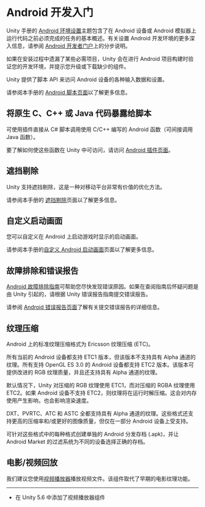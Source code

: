 # Android 开发入门

Unity 手册的 [Android 环境设置](https://docs.unity3d.com/Manual/android-sdksetup.html)主题包含了在 Android 设备或 Android 模拟器上运行代码之前必须完成的任务的基本概述。有关设置 Android 开发环境的更多深入信息，请参阅 [Android 开发者门户](http://developer.android.com/sdk)上的分步说明。

如果在安装过程中遗漏了某些必需项目，Unity 会在进行 Android 项目构建时验证您的开发环境，并提示您升级或下载缺少的组件。

Unity 提供了脚本 API 来访问 Android 设备的各种输入数据和设置。

请参阅本手册的 [Android 脚本页面](https://docs.unity3d.com/Manual/android-API.html)以了解更多信息。

## 将原生 C、C++ 或 Java 代码暴露给脚本

可使用插件直接从 C# 脚本调用使用 C/C++ 编写的 Android 函数（可间接调用 Java 函数）。

要了解如何使这些函数在 Unity 中可访问，请访问 [Android 插件页面](https://docs.unity3d.com/Manual/PluginsForAndroid.html)。

## 遮挡剔除

Unity 支持遮挡剔除，这是一种对移动平台非常有价值的优化方法。

请参阅本手册的 [遮挡剔除](https://docs.unity3d.com/Manual/OcclusionCulling.html)页面以了解更多信息。

## 自定义启动画面

您可以自定义在 Android 上启动游戏时显示的启动画面。

请参阅本手册的[自定义 Android 启动画面](https://docs.unity3d.com/Manual/AndroidMobileCustomizeSplashScreen.html)页面以了解更多信息。

## 故障排除和错误报告

[Android 故障排除指南](https://docs.unity3d.com/Manual/TroubleShootingAndroid.html)可帮助您尽快发现错误原因。如果在查阅指南后怀疑问题是由 Unity 引起的，请根据 Unity 错误报告指南提交错误报告。

请参阅 [Android 错误报告页面](https://docs.unity3d.com/Manual/android-bugreporting.html)了解有关提交错误报告的详细信息。

<a name="compression"></a>
## 纹理压缩

Android 上的标准纹理压缩格式为 Ericsson 纹理压缩 (ETC)。

所有当前的 Android 设备都支持 ETC1 版本，但该版本不支持具有 Alpha 通道的纹理。所有支持 OpenGL ES 3.0 的 Android 设备都支持 ETC2 版本。该版本可提供改进的 RGB 纹理质量，并且还支持具有 Alpha 通道的纹理。

默认情况下，Unity 对压缩的 RGB 纹理使用 ETC1，而对压缩的 RGBA 纹理使用 ETC2。如果 Android 设备不支持 ETC2，则纹理将在运行时解压缩。这会对内存使用产生影响，也会影响渲染速度。

DXT、PVRTC、ATC 和 ASTC 全都支持具有 Alpha 通道的纹理。这些格式还支持更高的压缩率和/或更好的图像质量，但仅在一部分 Android 设备上受支持。

可针对这些格式中的每种格式创建单独的 Android 分发存档 (.apk)，并让 Android Market 的过滤系统为不同的设备选择正确的存档。

## 电影/视频回放

我们建议您使用[视频播放器](https://docs.unity3d.com/Manual/VideoPlayer.html)播放视频文件。该组件取代了早期的电影纹理功能。

---

* <span class="page-history">在 Unity 5.6 中添加了视频播放器组件</span>
